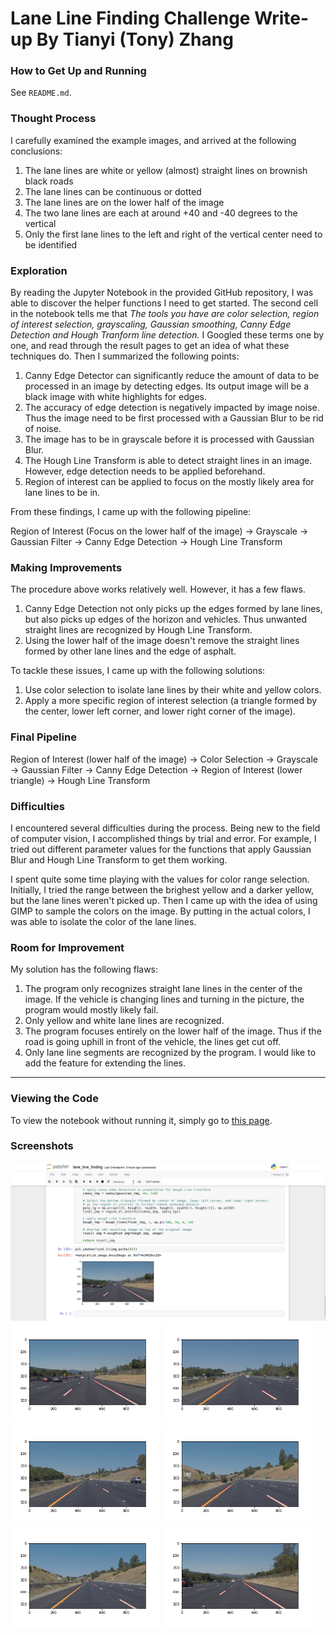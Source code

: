 <!--
  All the project files are hosted at https://github.com/tonyzhang617/watonomous-challenge.
  This is a Markdown file. To view it properly, go to https://github.com/tonyzhang617/watonomous-challenge/blob/master/writeup.md.
-->

# Lane Line Finding Challenge Write-up By Tianyi (Tony) Zhang

### How to Get Up and Running
See `README.md`.

### Thought Process
I carefully examined the example images, and arrived at the following conclusions:
1. The lane lines are white or yellow (almost) straight lines on brownish black roads
2. The lane lines can be continuous or dotted
3. The lane lines are on the lower half of the image
4. The two lane lines are each at around +40 and -40 degrees to the vertical
5. Only the first lane lines to the left and right of the vertical center need to be identified

### Exploration
By reading the Jupyter Notebook in the provided GitHub repository, I was able to discover the helper functions I need to get started. The second cell in the notebook tells me that *The tools you have are color selection, region of interest selection, grayscaling, Gaussian smoothing, Canny Edge Detection and Hough Tranform line detection.* I Googled these terms one by one, and read through the result pages to get an idea of what these techniques do. Then I summarized the following points:
1. Canny Edge Detector can significantly reduce the amount of data to be processed in an image by detecting edges. Its output image will be a black image with white highlights for edges.
2. The accuracy of edge detection is negatively impacted by image noise. Thus the image need to be first processed with a Gaussian Blur to be rid of noise.
3. The image has to be in grayscale before it is processed with Gaussian Blur.
4. The Hough Line Transform is able to detect straight lines in an image. However, edge detection needs to be applied beforehand.
5. Region of interest can be applied to focus on the mostly likely area for lane lines to be in.

From these findings, I came up with the following pipeline:

Region of Interest (Focus on the lower half of the image) &rarr; Grayscale &rarr; Gaussian Filter &rarr; Canny Edge Detection &rarr; Hough Line Transform

### Making Improvements
The procedure above works relatively well. However, it has a few flaws.
1. Canny Edge Detection not only picks up the edges formed by lane lines, but also picks up edges of the horizon and vehicles. Thus unwanted straight lines are recognized by Hough Line Transform.
2. Using the lower half of the image doesn't remove the straight lines formed by other lane lines and the edge of asphalt.

To tackle these issues, I came up with the following solutions:
1. Use color selection to isolate lane lines by their white and yellow colors.
2. Apply a more specific region of interest selection (a triangle formed by the center, lower left corner, and lower right corner of the image).

### Final Pipeline
Region of Interest (lower half of the image) &rarr; Color Selection &rarr; Grayscale &rarr; Gaussian Filter &rarr; Canny Edge Detection &rarr; Region of Interest (lower triangle) &rarr; Hough Line Transform

### Difficulties
I encountered several difficulties during the process. Being new to the field of computer vision, I accomplished things by trial and error. For example, I tried out different parameter values for the functions that apply Gaussian Blur and Hough Line Transform to get them working.

I spent quite some time playing with the values for color range selection. Initially, I tried the range between the brighest yellow and a darker yellow, but the lane lines weren't picked up. Then I came up with the idea of using GIMP to sample the colors on the image. By putting in the actual colors, I was able to isolate the color of the lane lines.

### Room for Improvement
My solution has the following flaws:
1. The program only recognizes straight lane lines in the center of the image. If the vehicle is changing lines and turning in the picture, the program would mostly likely fail.
2. Only yellow and white lane lines are recognized.
3. The program focuses entirely on the lower half of the image. Thus if the road is going uphill in front of the vehicle, the lines get cut off.
4. Only lane line segments are recognized by the program. I would like to add the feature for extending the lines.

**********

### Viewing the Code
To view the notebook without running it, simply go to [this page]( https://github.com/tonyzhang617/watonomous-challenge/blob/master/lane_line_finding.ipynb).

### Screenshots
<img src="https://raw.githubusercontent.com/tonyzhang617/watonomous-challenge/master/screenshots/notebook.png" width="600px" />
<img src="https://raw.githubusercontent.com/tonyzhang617/watonomous-challenge/master/screenshots/result0.png" width="240px" />
<img src="https://raw.githubusercontent.com/tonyzhang617/watonomous-challenge/master/screenshots/result1.png" width="240px" />
<img src="https://raw.githubusercontent.com/tonyzhang617/watonomous-challenge/master/screenshots/result2.png" width="240px" />
<img src="https://raw.githubusercontent.com/tonyzhang617/watonomous-challenge/master/screenshots/result3.png" width="240px" />
<img src="https://raw.githubusercontent.com/tonyzhang617/watonomous-challenge/master/screenshots/result4.png" width="240px" />
<img src="https://raw.githubusercontent.com/tonyzhang617/watonomous-challenge/master/screenshots/result5.png" width="240px" />
